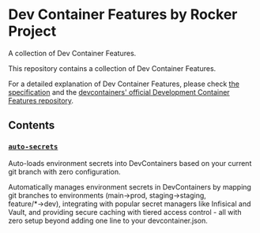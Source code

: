 # Dev Container Features by Rocker Project
A collection of Dev Container Features.

This repository contains a collection of Dev Container Features.

For a detailed explanation of Dev Container Features, please check [the specification](https://containers.dev/implementors/features/) and the [devcontainers' official Development Container Features repository](https://github.com/devcontainers/features).

## Contents

### [`auto-secrets`](src/auto-secrets/README.md)

Auto-loads environment secrets into DevContainers based on your current git branch with zero configuration.

Automatically manages environment secrets in DevContainers by mapping git branches to environments (main→prod, staging→staging, feature/*→dev), integrating with popular secret managers like Infisical and Vault, and providing secure caching with tiered access control - all with zero setup beyond adding one line to your devcontainer.json.
